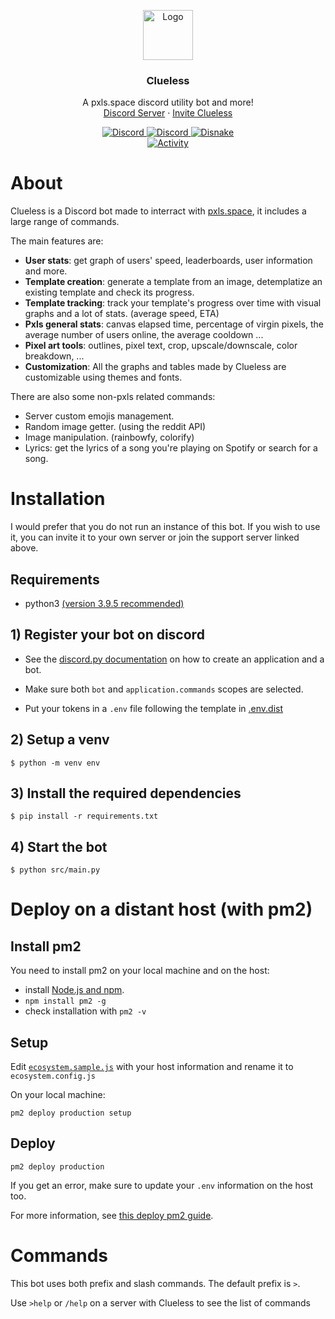 <p align="center">
  <a>
    <img src="https://cdn.discordapp.com/avatars/856207006217928746/1168aeb243d2e4e221a7073cd87f2ec9.webp?size=1024" alt="Logo" width="80" height="80">
  </a>
  <h3 align="center">Clueless</h3>
  <p align="center">
    A pxls.space discord utility bot and more!
    <br />
    <a href="https://discord.gg/5MVDCq53vC">Discord Server</a>
    ·
    <a href="https://discord.com/api/oauth2/authorize?client_id=856207006217928746&permissions=536401542208&scope=applications.commands%20bot">Invite Clueless</a>
  </p>
</p>

<p align="center">
    <a href="https://discord.gg/5MVDCq53vC">
        <img src="https://img.shields.io/discord/936560830462451762?style=flat-square&color=5865F2&label=discord&logo=discord&logoColor=FFFFFF" alt="Discord">
    </a>
    <a href="https://github.com/GrayTurtles/Clueless">
        <img src="https://img.shields.io/badge/version-2.0+-blue?style=flat-square" alt="Discord">
    </a>
    <a href="https://github.com/DisnakeDev/disnake">
        <img src="https://img.shields.io/badge/lib-disnake%202.4-blue?style=flat-square" alt="Disnake">
    </a>
    <br/>
    <a href="https://github.com/GrayTurtles/Clueless">
        <img src="https://img.shields.io/github/commit-activity/m/GrayTurtles/Clueless?style=flat-square&color=green" alt="Activity">
    </a>
</p>


# About
Clueless is a Discord bot made to interract with [pxls.space](https://pxls.space), it includes a large range of commands.

The main features are:
 - **User stats**: get graph of users' speed, leaderboards, user information and more.
 - **Template creation**: generate a template from an image, detemplatize an existing template and check its progress.
- **Template tracking**: track your template's progress over time with visual graphs and a lot of stats. (average speed, ETA)
 - **Pxls general stats**: canvas elapsed time, percentage of virgin pixels, the average number of users online, the average cooldown ...
 - **Pixel art tools**: outlines, pixel text, crop, upscale/downscale, color breakdown, ...
 - **Customization**: All the graphs and tables made by Clueless are customizable using themes and fonts.

There are also some non-pxls related commands:
 - Server custom emojis management.
 - Random image getter. (using the reddit API)
 - Image manipulation. (rainbowfy, colorify)
 - Lyrics: get the lyrics of a song you're playing on Spotify or search for a song.
# Installation

I would prefer that you do not run an instance of this bot. If you wish to use it, you can invite it to your own server or join the support server linked above.

## Requirements

- python3 [(version 3.9.5 recommended)](https://www.python.org/downloads/release/python-395/)

## 1) Register your bot on discord

- See the [discord.py documentation](https://discordpy.readthedocs.io/en/stable/discord.html) on how to create an application and a bot.

- Make sure both `bot` and `application.commands` scopes are selected.

- Put your tokens in a `.env` file following the template in [.env.dist](.env.dist)

## 2) Setup a venv

    $ python -m venv env

## 3) Install the required dependencies

    $ pip install -r requirements.txt


## 4) Start the bot

    $ python src/main.py

# Deploy on a distant host (with pm2)

## Install pm2  

You need to install pm2 on your local machine and on the host:
- install [Node.js and npm](https://nodejs.org/en/).
- `npm install pm2 -g`
- check installation with `pm2 -v`  

## Setup
Edit [`ecosystem.sample.js`](ecosystem.sample.js) with your host information and rename it to `ecosystem.config.js`

On your local machine:

    pm2 deploy production setup

## Deploy

    pm2 deploy production

If you get an error, make sure to update your `.env` information on the host too.

For more information, see [this deploy pm2 guide](https://gist.github.com/hoangmirs/b2cb60e0aa60019f0c8b13927ce9d0a2).

# Commands
This bot uses both prefix and slash commands. The default prefix is `>`.

Use `>help` or `/help` on a server with Clueless to see the list of commands
